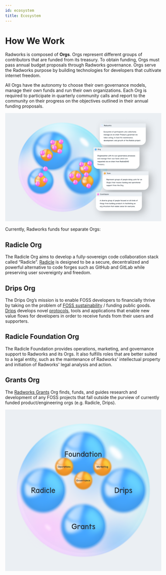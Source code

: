 ```yaml
---
id: ecosystem
title: Ecosystem
---
```


# How We Work

Radworks is composed of **Orgs**. Orgs represent different groups of contributors that are funded from its treasury. To obtain funding, Orgs must pass annual budget proposals through Radworks governance. Orgs serve the Radworks purpose by building technologies for developers that cultivate internet freedom. 

All Orgs have the autonomy to choose their own governance models, manage their own funds and run their own organizations. Each Org is required to participate in quarterly community calls and report to the community on their progress on the objectives  outlined in their annual funding proposals.

!["Diagram of the Radworks ecosystem, with Radworks encompassing multiple Orgs, each of which have one or more Teams consisting of one or more Contributors"](/img/radworks_ecosystem-overview.png)

Currently, Radworks funds four separate Orgs:

## Radicle Org

The Radicle Org aims to develop a fully-sovereign code collaboration stack called “Radicle”.
[Radicle](https://radicle.xyz/) is designed to be a secure, decentralized and powerful alternative to code forges such
as GitHub and GitLab while preserving user sovereignty and freedom.

## Drips Org

The Drips Org’s mission is to enable FOSS developers to financially thrive by taking on the problem of [FOSS
sustainability](https://fosssustainability.com/) / funding public goods. [Drips](https://www.drips.network/) develops
novel [protocols](https://github.com/radicle-dev/drips-contracts), tools and applications that enable new value flows
for developers in order to receive funds from their users and supporters.

## Radicle Foundation Org

The Radicle Foundation provides operations, marketing, and governance support to Radworks and its Orgs. It also fulfills
roles that are better suited to a legal entity, such as the maintenance of Radworks' intellectual property and
initiation of Radworks' legal analysis and action.

## Grants Org

The [Radworks Grants](https://github.com/radicle-dev/radicle-grants) Org finds, funds, and guides research and
development of any FOSS projects that fall outside the purview of currently funded product/engineering orgs (e.g.
Radicle, Drips).

!["Diagram of the current Radworks design, with the Radworks DAO encompassing the Radicle, Drips, and Grants Orgs, plus the Foundation Org, which has Operations, Finance, and Marketing Teams"](/img/radworks_org-design.png)
